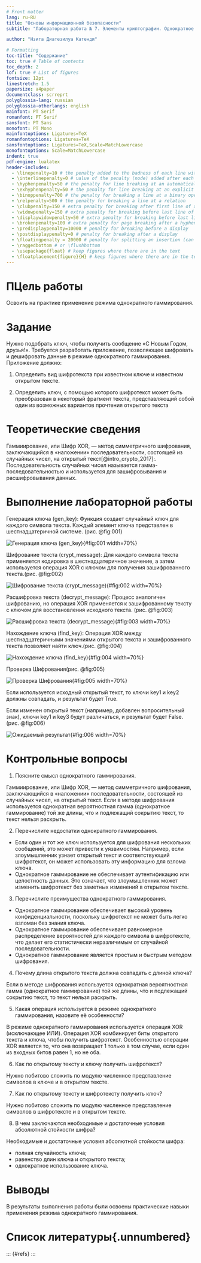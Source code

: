 ```yaml
---
# Front matter
lang: ru-RU
title: "Основы информационной безопасности"
subtitle: "Лабораторная работа № 7. Элементы криптографии. Однократное гаммирование"

author: "Нзита Диатезилуа Катенди"

# Formatting
toc-title: "Содержание"
toc: true # Table of contents
toc_depth: 2
lof: true # List of figures
fontsize: 12pt
linestretch: 1.5
papersize: a4paper
documentclass: scrreprt
polyglossia-lang: russian
polyglossia-otherlangs: english
mainfont: PT Serif
romanfont: PT Serif
sansfont: PT Sans
monofont: PT Mono
mainfontoptions: Ligatures=TeX
romanfontoptions: Ligatures=TeX
sansfontoptions: Ligatures=TeX,Scale=MatchLowercase
monofontoptions: Scale=MatchLowercase
indent: true
pdf-engine: lualatex
header-includes:
  - \linepenalty=10 # the penalty added to the badness of each line within a paragraph (no associated penalty node) Increasing the υalue makes tex try to haυe fewer lines in the paragraph.
  - \interlinepenalty=0 # υalue of the penalty (node) added after each line of a paragraph.
  - \hyphenpenalty=50 # the penalty for line breaking at an automatically inserted hyphen
  - \exhyphenpenalty=50 # the penalty for line breaking at an explicit hyphen
  - \binoppenalty=700 # the penalty for breaking a line at a binary operator
  - \relpenalty=500 # the penalty for breaking a line at a relation
  - \clubpenalty=150 # extra penalty for breaking after first line of a paragraph
  - \widowpenalty=150 # extra penalty for breaking before last line of a paragraph
  - \displaywidowpenalty=50 # extra penalty for breaking before last line before a display math
  - \brokenpenalty=100 # extra penalty for page breaking after a hyphenated line
  - \predisplaypenalty=10000 # penalty for breaking before a display
  - \postdisplaypenalty=0 # penalty for breaking after a display
  - \floatingpenalty = 20000 # penalty for splitting an insertion (can only be split footnote in standard LaTeX)
  - \raggedbottom # or \flushbottom
  - \usepackage{float} # keep figures where there are in the text
  - \floatplacement{figure}{H} # keep figures where there are in the text
---
```


# ПЦель работы

Освоить на практике применение режима однократного гаммирования.

# Задание 

Нужно подобрать ключ, чтобы получить сообщение «С Новым Годом, друзья!». Требуется разработать приложение, позволяющее шифровать и дешифровать данные в режиме однократного гаммирования. Приложение должно:

1. Определить вид шифротекста при известном ключе и известном открытом тексте.

2. Определить ключ, с помощью которого шифротекст может быть преобразован в некоторый фрагмент текста, представляющий собой один из возможных вариантов прочтения открытого текста

# Теоретические сведения

Гаммиирование, или Шифр XOR, — метод симметричного шифрования, заключающийся в «наложении» последовательности, состоящей из случайных чисел, на открытый текст[@intro_crypto_2017]:. Последовательность случайных чисел называется гамма-последовательностью и используется для зашифровывания и расшифровывания данных. 


# Выполнение лабораторной работы

Генерация ключа (gen_key): Функция создает случайный ключ для каждого символа текста. Каждый элемент ключа представлен в шестнадцатеричной системе. (рис. @fig:001)

![Генерация ключа (gen_key)](image/1.png){#fig:001 width=70%}

Шифрование текста (crypt_message): Для каждого символа текста применяется кодировка в шестнадцатеричное значение, а затем используется операция XOR с ключом для получения зашифрованного текста.(рис. @fig:002)

![Шифрование текста (crypt_message)](image/2.png){#fig:002 width=70%}

Расшифровка текста (decrypt_message): Процесс аналогичен шифрованию, но операция XOR применяется к зашифрованному тексту с ключом для восстановления исходного текста. (рис. @fig:003)

![Расшифровка текста (decrypt_message)](image/3.png){#fig:003 width=70%}

Нахождение ключа (find_key): Операция XOR между шестнадцатеричными значениями открытого текста и зашифрованного текста позволяет найти ключ.(рис. @fig:004)

![Нахождение ключа (find_key)](image/4.png){#fig:004 width=70%}

Проверка Шифрования(рис. @fig:005) 

![Проверка Шифрования](image/5.png){#fig:005 width=70%}

Если используется исходный открытый текст, то ключи key1 и key2 должны совпадать, и результат будет True.

Если изменен открытый текст (например, добавлен вопросительный знак), ключи key1 и key3 будут различаться, и результат будет False.(рис. @fig:006) 

![Ожидаемый результат](image/6.png){#fig:006 width=70%}

# Контрольные вопросы

1. Поясните смысл однократного гаммирования.

Гаммиирование, или Шифр XOR, — метод симметричного шифрования, заключающийся в «наложении» последовательности, состоящей из случайных чисел, на открытый текст.
Если в методе шифрования используется однократная вероятностная гамма (однократное гаммирование) той же длины, что и подлежащий сокрытию текст, то текст нельзя раскрыть.

2. Перечислите недостатки однократного гаммирования.

- Если один и тот же ключ используется для шифрования нескольких сообщений, это может привести к уязвимостям. Например, если злоумышленник узнает открытый текст и соответствующий шифротекст, он может использовать эту информацию для взлома ключа.
- Однократное гаммирование не обеспечивает аутентификацию или целостность данных. Это означает, что злоумышленник может изменить шифротекст без заметных изменений в открытом тексте.

3. Перечислите преимущества однократного гаммирования.

- Однократное гаммирование обеспечивает высокий уровень конфиденциальности, поскольку шифротекст не может быть легко взломан без знания ключа.
- Однократное гаммирование обеспечивает равномерное распределение вероятностей для каждого символа в шифротексте, что делает его статистически неразличимым от случайной последовательности.
- Однократное гаммирование является простым и быстрым методом шифрования.

4. Почему длина открытого текста должна совпадать с длиной ключа?

Если в методе шифрования используется однократная вероятностная гамма (однократное гаммирование) той же длины, что и подлежащий сокрытию текст, то текст нельзя раскрыть.
   
5. Какая операция используется в режиме однократного гаммирования, назовите её особенности?

В режиме однократного гаммирования используется операция XOR (исключающее ИЛИ). Операция XOR комбинирует биты открытого текста и ключа, чтобы получить шифротекст. Особенностью операции XOR является то, что она возвращает 1 только в том случае, если один из входных битов равен 1, но не оба.

6. Как по открытому тексту и ключу получить шифротекст?

Нужно побитово сложить по модулю численное представление символов в ключе и в открытом тексте.

7. Как по открытому тексту и шифротексту получить ключ?

Нужно побитово сложить по модулю численное представление символов в шифротексте и в открытом тексте.

8. В чем заключаются необходимые и достаточные условия абсолютной стойкости шифра?

Необходимые и достаточные условия абсолютной стойкости шифра:

- полная случайность ключа;
- равенство длин ключа и открытого текста;
- однократное использование ключа.

# Выводы
 
В результаты выполнения работы  были освоены практические навыки применения режима однократного гаммирования.

# Список литературы{.unnumbered}

::: {#refs}
:::


